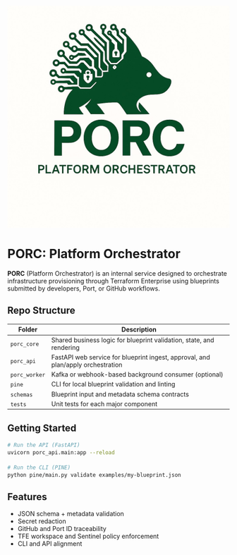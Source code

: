 ![PORC Logo](logo.png)

# PORC: Platform Orchestrator

**PORC** (Platform Orchestrator) is an internal service designed to orchestrate infrastructure provisioning through Terraform Enterprise using blueprints submitted by developers, Port, or GitHub workflows.

## Repo Structure

| Folder        | Description                            |
|---------------|----------------------------------------|
| `porc_core`   | Shared business logic for blueprint validation, state, and rendering |
| `porc_api`    | FastAPI web service for blueprint ingest, approval, and plan/apply orchestration |
| `porc_worker` | Kafka or webhook-based background consumer (optional) |
| `pine`        | CLI for local blueprint validation and linting |
| `schemas`     | Blueprint input and metadata schema contracts |
| `tests`       | Unit tests for each major component |

## Getting Started

```bash
# Run the API (FastAPI)
uvicorn porc_api.main:app --reload

# Run the CLI (PINE)
python pine/main.py validate examples/my-blueprint.json
```

## Features

- JSON schema + metadata validation
- Secret redaction
- GitHub and Port ID traceability
- TFE workspace and Sentinel policy enforcement
- CLI and API alignment